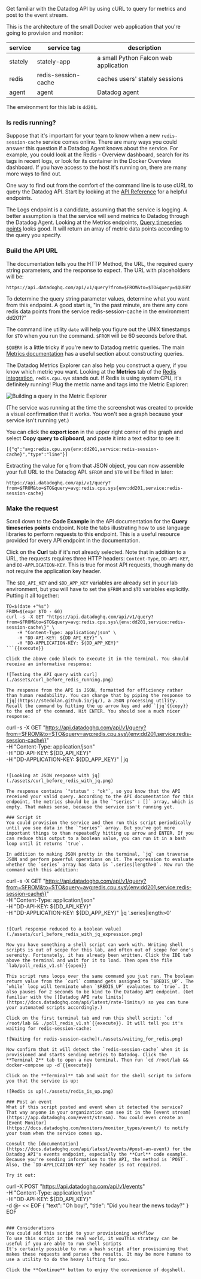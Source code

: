 Get familiar with the Datadog API by using cURL to query for metrics and post to the event stream.

This is the architecture of the small Docker web application that you're going to provision and monitor:

| service  | service tag         | description                           |
| ---      | ---                 | ---                                   |
| stately  | stately-app         | a small Python Falcon web application |
| redis    | redis-session-cache | caches users' stately sessions        |
| agent    | agent               | Datadog agent                         |

The environment for this lab is `dd201`.

### Is redis running?
Suppose that it's important for your team to know when a new `redis-session-cache` service comes online.  There are many ways you could answer this question if a Datadog Agent knows about the service. For example, you could look at the Redis - Overview dashboard, search for its tags in recent logs, or look for its container in the Docker Overview dashboard. If you have access to the host it's running on, there are many more ways to find out. 

One way to find out from the comfort of the command line is to use cURL to query the Datadog API. Start by looking at the [API Reference](https://docs.datadoghq.com/api/latest/) for a helpful endpoints.

The Logs endpoint is a candidate, assuming that the service is logging. A better assumption is that the service will send metrics to Datadog through the Datadog Agent. Looking at the Metrics endpoints, [Query timeseries points](https://docs.datadoghq.com/api/latest/metrics/#query-timeseries-points) looks good. It will return an array of metric data points according to the query you specify. 

### Build the API URL
The documentation tells you the HTTP Method, the URL, the required query string parameters, and the response to expect. The URL with placeholders will be:

`https://api.datadoghq.com/api/v1/query?from=$FROM&to=$TO&query=$QUERY`

To determine the query string parameter values, determine what you want from this endpoint.  A good start is, "in the past minute, are there any core redis data points from the service redis-session-cache in the environment dd201?"

The command line utility `date` will help you figure out the UNIX timestamps for `$TO` when you run the command. `$FROM` will be 60 seconds before that.

`$QUERY` is a little tricky if you're new to Datadog metric queries. The main [Metrics documentation](https://docs.datadoghq.com/metrics/#querying-metrics) has a useful section about constructing queries.

The Datadog Metrics Explorer can also help you construct a query, if you know which metric you want. Looking at the **Metrics** tab of the [Redis integration](https://app.datadoghq.com/account/settings#integrations/redis), `redis.cpu.sys` stands out. If Redis is using system CPU, it's definitely running! Plug the metric name and tags into the Metric Explorer:

![Building a query in the Metric Explorer](./assets/building_explorer_query.png)

(The service was running at the time the screenshot was created to provide a visual confirmation that it works. You won't see a graph because your service isn't running yet.)

You can click the **export icon** in the upper right corner of the graph and select **Copy query to clipboard**, and paste it into a text editor to see it:

`[{"q":"avg:redis.cpu.sys{env:dd201,service:redis-session-cache}","type":"line"}]`

Extracting the value for `q` from that JSON object, you can now assemble your full URL to the Datadog API. `$FROM` and `$TO` will be filled in later:

`https://api.datadoghq.com/api/v1/query?from=$FROM&to=$TO&query=avg:redis.cpu.sys{env:dd201,service:redis-session-cache}`

### Make the request
Scroll down to the **Code Example** in the API documentation for the **Query timeseries points** endpoint. Note the tabs illustrating how to use language libraries to perform requests to this endpoint. This is a useful resource provided for every API endpoint in the documentation. 

Click on the **Curl** tab if it's not already selected. Note that in addition to a URL, the requests requires three HTTP headers: `Content-Type`, `DD-API-KEY`, and `DD-APPLICATION-KEY`. This is true for most API requests, though many do not require the application key header.

The `$DD_API_KEY` and `$DD_APP_KEY` variables are already set in your lab environment, but you will have to set the `$FROM` and `$TO` variables explicitly. Putting it all together:

```
TO=$(date +"%s")
FROM=$(expr $TO - 60)
curl -s -X GET "https://api.datadoghq.com/api/v1/query?from=$FROM&to=$TO&query=avg:redis.cpu.sys\{env:dd201,service:redis-session-cache\}" \
    -H "Content-Type: application/json" \
    -H "DD-API-KEY: ${DD_API_KEY}" \
    -H "DD-APPLICATION-KEY: ${DD_APP_KEY}"
```{{execute}}

Click the above code block to execute it in the terminal. You should receive an informative response:

![Testing the API query with curl](./assets/curl_before_redis_running.png)

The response from the API is JSON, formatted for efficiency rather than human readability. You can change that by piping the response to [jq](https://stedolan.github.io/jq/), a JSON processing utility. Recall the command by hitting the up arrow key and add `|jq`{{copy}} to the end of the command. Hit ENTER. You should see a much nicer response: 

```
curl -s -X GET "https://api.datadoghq.com/api/v1/query?from=$FROM&to=$TO&query=avg:redis.cpu.sys\{env:dd201,service:redis-session-cache\}" \
    -H "Content-Type: application/json" \
    -H "DD-API-KEY: ${DD_API_KEY}" \
    -H "DD-APPLICATION-KEY: ${DD_APP_KEY}" | jq
```{{execute}}

![Looking at JSON response with jq](./assets/curl_before_redis_with_jq.png)

The response contains `"status" : "ok"`, so you know that the API received your valid query. According to the API documentation for this endpoint, the metrics should be in the `"series" : []` array, which is empty. That makes sense, because the service isn't running yet. 

### Script it
You could provision the service and then run this script periodically until you see data in the `"series"` array. But you've got more important things to than repeatedly hitting up arrow and ENTER. If you can reduce this output to a boolean value, you can run it in a bash loop until it returns `true`.

In addition to making JSON pretty in the terminal, `jq` can traverse JSON and perform powerful operations on it. The expression to evaluate whether the `series` array has data is `.series|length>0`. Now run the command with this addition:

```
curl -s -X GET "https://api.datadoghq.com/api/v1/query?from=$FROM&to=$TO&query=avg:redis.cpu.sys\{env:dd201,service:redis-session-cache\}" \
    -H "Content-Type: application/json" \
    -H "DD-API-KEY: ${DD_API_KEY}" \
    -H "DD-APPLICATION-KEY: ${DD_APP_KEY}" |jq '.series|length>0'
```{{execute}}

![Curl response reduced to a boolean value](./assets/curl_before_redis_with_jq_expression.png)

Now you have something a shell script can work with. Writing shell scripts is out of scope for this lab, and often out of scope for one's serenity. Fortunately, it has already been written. Click the IDE tab above the terminal and wait for it to load. Then open the file `lab/poll_redis_v1.sh`{{open}}

This script runs loops over the same command you just ran. The boolean return value from the `curl` command gets assigned to `$REDIS_UP`. The `while` loop will terminate when `$REDIS_UP` evaluates to `true`. It also pauses for 2 seconds to be kind to the Datadog API endpoint. (Get familiar with the [[Datadog API rate limits](https://docs.datadoghq.com/api/latest/rate-limits/) so you can tune your automated scripts accordingly.)

Click on the first terminal tab and run this shell script: `cd /root/lab && ./poll_redis_v1.sh`{{execute}}. It will tell you it's waiting for redis-session-cache:

![Waiting for redis-session-cache](./assets/waiting_for_redis.png)

Now confirm that it will detect the `redis-session-cache` when it is provisioned and starts sending metrics to Datadog. Click the **Terminal 2** tab to open a new terminal. Then run `cd /root/lab && docker-compose up -d`{{execute}}

Click on the **Terminal** tab and wait for the shell script to inform you that the service is up:

![Redis is up](./assets/redis_is_up.png)

### Post an event
What if this script posted and event when it detected the service? That way anyone in your organization can see it in the [event stream](https://app.datadoghq.com/event/stream). You could even create an [Event Monitor](https://docs.datadoghq.com/monitors/monitor_types/event/) to notify your team when the service comes up.

Consult the [documentation](https://docs.datadoghq.com/api/latest/events/#post-an-event) for the Datadog API's events endpoint, especially the **Curl** code example. Because you're sending information to the API, the method is `POST`. Also, the `DD-APPLICATION-KEY` key header is not required. 

Try it out:

```
curl -X POST "https://api.datadoghq.com/api/v1/events" \
-H "Content-Type: application/json" \
-H "DD-API-KEY: ${DD_API_KEY}" \
-d @- << EOF
{
  "text": "Oh boy!",
  "title": "Did you hear the news today?"
}
EOF
```{{execute}}

### Considerations
You could add this script to your provisioning workflow
To use this script in the real world, it wouThis strategy can be useful if you are able to run shell scripts 
It's certainly possible to run a bash script after provisioning that makes these requests and parses the results. It may be more humane to use a utility to do the heavy lifting for you. 

Click the **Continue** button to enjoy the convenience of dogshell.


